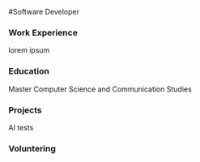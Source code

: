 #Software Developer

### Work Experience
lorem ipsum

### Education
Master Computer Science and Communication Studies

### Projects
AI tests

### Voluntering
